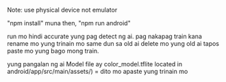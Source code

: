 Note: use physical device not emulator

"npm install" muna
then,
"npm run android"

run mo hindi accurate yung pag detect ng ai.
pag nakapag train kana rename mo yung trinain mo same dun sa old ai
delete mo yung old ai tapos paste mo yung bago mong train.

yung pangalan ng ai Model file ay color_model.tflite located in android/app/src/main/assets/) = dito mo apaste yung trinain mo

